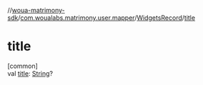 //[woua-matrimony-sdk](../../../index.md)/[com.woualabs.matrimony.user.mapper](../index.md)/[WidgetsRecord](index.md)/[title](title.md)

# title

[common]\
val [title](title.md): [String](https://kotlinlang.org/api/latest/jvm/stdlib/kotlin/-string/index.html)?
